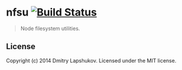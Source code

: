 # nfsu [![Build Status](http://img.shields.io/travis/dmi3y/nfsu.svg?style=flat&branch=nfsu)](http://travis-ci.org/dmi3y/nfsu)


> Node filesystem utilities.

## License
Copyright (c) 2014 Dmitry Lapshukov. Licensed under the MIT license.

